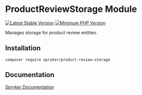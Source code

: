 # ProductReviewStorage Module
[![Latest Stable Version](https://poser.pugx.org/spryker/product-review-storage/v/stable.svg)](https://packagist.org/packages/spryker/product-review-storage)
[![Minimum PHP Version](https://img.shields.io/badge/php-%3E%3D%207.4-8892BF.svg)](https://php.net/)

Manages storage for product review entities.

## Installation

```
composer require spryker/product-review-storage
```

## Documentation

[Spryker Documentation](https://academy.spryker.com/developing_with_spryker/module_guide/modules.html)
